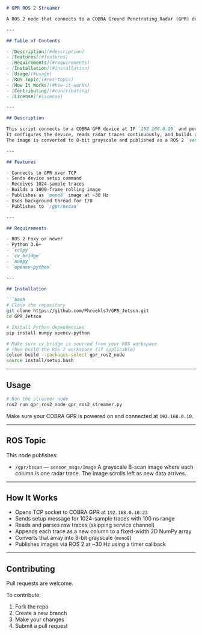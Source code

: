 ````markdown
# GPR ROS 2 Streamer

A ROS 2 node that connects to a COBRA Ground Penetrating Radar (GPR) device over TCP, receives radar traces, builds a rolling B-scan image, and publishes it to a ROS topic.

---

## Table of Contents

- [Description](#description)  
- [Features](#features)  
- [Requirements](#requirements)  
- [Installation](#installation)  
- [Usage](#usage)  
- [ROS Topic](#ros-topic)  
- [How It Works](#how-it-works)  
- [Contributing](#contributing)  
- [License](#license)

---

## Description

This script connects to a COBRA GPR device at IP `192.168.0.10` and port `23`.  
It configures the device, reads radar traces continuously, and builds a rolling image of the scan.  
The image is converted to 8-bit grayscale and published as a ROS 2 `sensor_msgs/Image` on the `/gpr/bscan` topic.

---

## Features

- Connects to GPR over TCP  
- Sends device setup command  
- Receives 1024-sample traces  
- Builds a 1000-frame rolling image  
- Publishes as `mono8` image at ~30 Hz  
- Uses background thread for I/O  
- Publishes to `/gpr/bscan`

---

## Requirements

- ROS 2 Foxy or newer  
- Python 3.6+  
- `rclpy`  
- `cv_bridge`  
- `numpy`  
- `opencv-python`

---

## Installation

```bash
# Clone the repository
git clone https://github.com/Phreekls7/GPR_Jetson.git
cd GPR_Jetson

# Install Python dependencies
pip install numpy opencv-python

# Make sure cv_bridge is sourced from your ROS workspace
# Then build the ROS 2 workspace (if applicable)
colcon build --packages-select gpr_ros2_node
source install/setup.bash
````

---

## Usage

```bash
# Run the streamer node
ros2 run gpr_ros2_node gpr_ros2_streamer.py
```

Make sure your COBRA GPR is powered on and connected at `192.168.0.10`.

---

## ROS Topic

This node publishes:

* `/gpr/bscan` — `sensor_msgs/Image`
  A grayscale B-scan image where each column is one radar trace.
  The image scrolls left as new data arrives.

---

## How It Works

* Opens TCP socket to COBRA GPR at `192.168.0.10:23`
* Sends setup message for 1024-sample traces with 100 ns range
* Reads and parses raw traces (skipping service channel)
* Appends each trace as a new column to a fixed-width 2D NumPy array
* Converts that array into 8-bit grayscale (`mono8`)
* Publishes images via ROS 2 at \~30 Hz using a timer callback

---

## Contributing

Pull requests are welcome.

To contribute:

1. Fork the repo
2. Create a new branch
3. Make your changes
4. Submit a pull request
